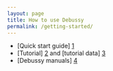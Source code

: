 ```yaml
---
layout: page
title: How to use Debussy
permalink: /getting-started/
---
```


- [Quick start guide] [1]
- [Tutorial] [2] and [tutorial data] [3]
- [Debussy manuals] [4]

[1]: <https://sourceforge.net/projects/debussy/files/2.2/QuickGuide.pdf/download> "quickguide.pdf"
[2]: <https://sourceforge.net/projects/debussy/files/2.2/TUTORIAL.pdf/download> "TUTORIAL.pdf"
[3]: <https://sourceforge.net/projects/debussy/files/2.2/TUTORIAL_DATA.zip/download> "TUTORIAL_DATA.zip"
[4]: <https://sourceforge.net/projects/debussy/files/2.2/MANUALS.zip/download> "MANUALS.ZIP"

